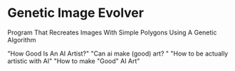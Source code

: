 # Genetic Image Evolver
 Program That Recreates Images With Simple Polygons Using A Genetic Algorithm 

"How Good Is An AI Artist?" 
"Can ai make (good) art? "
"How to be actually artistic with AI" 
"How to make "Good" AI Art" 